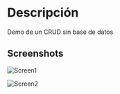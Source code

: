 # Descripción
Demo de un CRUD sin base de datos

## Screenshots
![Screen1](https://raw.githubusercontent.com/adanyc/spring-boot-crud-sin-base-datos/master/screenshot-1.PNG)

![Screen2](https://raw.githubusercontent.com/adanyc/spring-boot-crud-sin-base-datos/master/screenshot-2.PNG)


